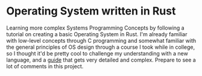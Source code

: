 # Operating System written in Rust

Learning more complex Systems Programming Concepts by following a tutorial on creating a basic Operating System in Rust. I'm already familiar with low-level concepts through C programming and somewhat familiar with the general principles of OS design through a course I took while in college, so I thought it'd be pretty cool to challenge my understanding with a new language, and a [guide](https://os.phil-opp.com/) that gets very detailed and complex. Prepare to see a lot of comments in this project.
